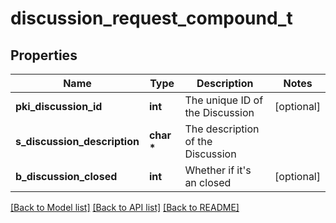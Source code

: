 # discussion_request_compound_t

## Properties
Name | Type | Description | Notes
------------ | ------------- | ------------- | -------------
**pki_discussion_id** | **int** | The unique ID of the Discussion | [optional] 
**s_discussion_description** | **char \*** | The description of the Discussion | 
**b_discussion_closed** | **int** | Whether if it&#39;s an closed | [optional] 

[[Back to Model list]](../README.md#documentation-for-models) [[Back to API list]](../README.md#documentation-for-api-endpoints) [[Back to README]](../README.md)


